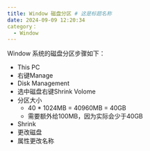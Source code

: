 ```yaml
---
title: Window 磁盘分区 # 这是标题名称
date: 2024-09-09 12:20:34
category：
  - Window
---
```



Window 系统的磁盘分区步骤如下：  
- This PC
- 右键Manage
- Disk Management
- 选中磁盘右键Shrink Volome
- 分区大小
  - 40 * 1024MB = 40960MB = 40GB
  - 需要额外给100MB，因为实际会少于40GB
- Shrink
- 更改磁盘
- 属性更改名称